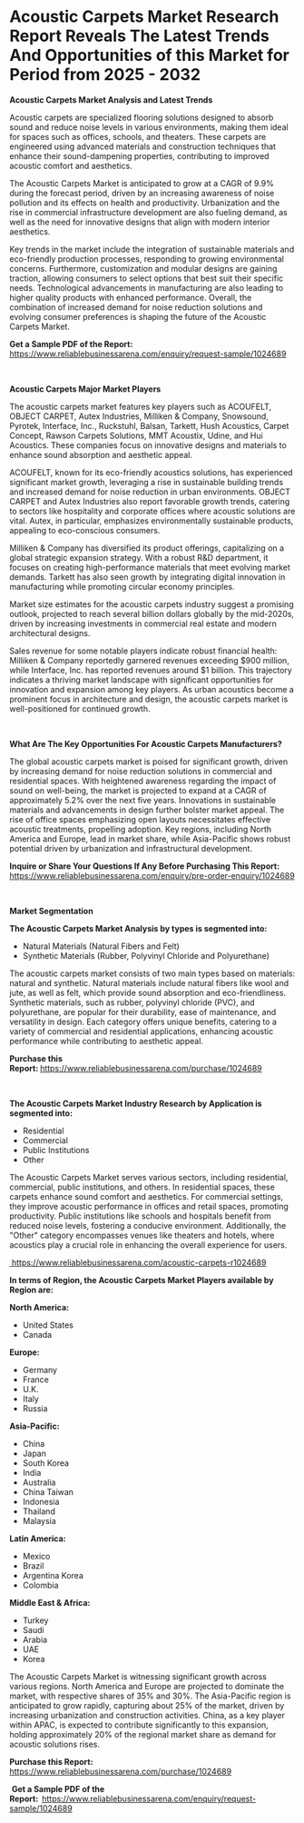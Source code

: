 <p><h1>Acoustic Carpets Market Research Report Reveals The Latest Trends And Opportunities of this Market for Period from 2025 - 2032</h1></p><p><strong>Acoustic Carpets Market Analysis and Latest Trends</strong></p>
<p><p>Acoustic carpets are specialized flooring solutions designed to absorb sound and reduce noise levels in various environments, making them ideal for spaces such as offices, schools, and theaters. These carpets are engineered using advanced materials and construction techniques that enhance their sound-dampening properties, contributing to improved acoustic comfort and aesthetics.</p><p>The Acoustic Carpets Market is anticipated to grow at a CAGR of 9.9% during the forecast period, driven by an increasing awareness of noise pollution and its effects on health and productivity. Urbanization and the rise in commercial infrastructure development are also fueling demand, as well as the need for innovative designs that align with modern interior aesthetics.</p><p>Key trends in the market include the integration of sustainable materials and eco-friendly production processes, responding to growing environmental concerns. Furthermore, customization and modular designs are gaining traction, allowing consumers to select options that best suit their specific needs. Technological advancements in manufacturing are also leading to higher quality products with enhanced performance. Overall, the combination of increased demand for noise reduction solutions and evolving consumer preferences is shaping the future of the Acoustic Carpets Market.</p></p>
<p><strong>Get a Sample PDF of the Report:&nbsp;</strong> <a href="https://www.reliablebusinessarena.com/enquiry/request-sample/1024689?utm_campaign=1892&utm_medium=2&utm_source=Github&utm_content=ia&utm_term=17042025&utm_id=acoustic-carpets">https://www.reliablebusinessarena.com/enquiry/request-sample/1024689</a></p>
<p>&nbsp;</p>
<p><strong>Acoustic Carpets Major Market Players</strong></p>
<p><p>The acoustic carpets market features key players such as ACOUFELT, OBJECT CARPET, Autex Industries, Milliken & Company, Snowsound, Pyrotek, Interface, Inc., Ruckstuhl, Balsan, Tarkett, Hush Acoustics, Carpet Concept, Rawson Carpets Solutions, MMT Acoustix, Udine, and Hui Acoustics. These companies focus on innovative designs and materials to enhance sound absorption and aesthetic appeal.</p><p>ACOUFELT, known for its eco-friendly acoustics solutions, has experienced significant market growth, leveraging a rise in sustainable building trends and increased demand for noise reduction in urban environments. OBJECT CARPET and Autex Industries also report favorable growth trends, catering to sectors like hospitality and corporate offices where acoustic solutions are vital. Autex, in particular, emphasizes environmentally sustainable products, appealing to eco-conscious consumers.</p><p>Milliken & Company has diversified its product offerings, capitalizing on a global strategic expansion strategy. With a robust R&D department, it focuses on creating high-performance materials that meet evolving market demands. Tarkett has also seen growth by integrating digital innovation in manufacturing while promoting circular economy principles.</p><p>Market size estimates for the acoustic carpets industry suggest a promising outlook, projected to reach several billion dollars globally by the mid-2020s, driven by increasing investments in commercial real estate and modern architectural designs. </p><p>Sales revenue for some notable players indicate robust financial health: Milliken & Company reportedly garnered revenues exceeding $900 million, while Interface, Inc. has reported revenues around $1 billion. This trajectory indicates a thriving market landscape with significant opportunities for innovation and expansion among key players. As urban acoustics become a prominent focus in architecture and design, the acoustic carpets market is well-positioned for continued growth.</p></p>
<p>&nbsp;</p>
<p><strong>What Are The Key Opportunities For Acoustic Carpets Manufacturers?</strong></p>
<p><p>The global acoustic carpets market is poised for significant growth, driven by increasing demand for noise reduction solutions in commercial and residential spaces. With heightened awareness regarding the impact of sound on well-being, the market is projected to expand at a CAGR of approximately 5.2% over the next five years. Innovations in sustainable materials and advancements in design further bolster market appeal. The rise of office spaces emphasizing open layouts necessitates effective acoustic treatments, propelling adoption. Key regions, including North America and Europe, lead in market share, while Asia-Pacific shows robust potential driven by urbanization and infrastructural development.</p></p>
<p><strong>Inquire or Share Your Questions If Any Before Purchasing This Report:</strong> <a href="https://www.reliablebusinessarena.com/enquiry/pre-order-enquiry/1024689?utm_campaign=1892&utm_medium=2&utm_source=Github&utm_content=ia&utm_term=17042025&utm_id=acoustic-carpets">https://www.reliablebusinessarena.com/enquiry/pre-order-enquiry/1024689</a></p>
<p>&nbsp;</p>
<p><strong>Market Segmentation</strong></p>
<p><strong>The Acoustic Carpets Market Analysis by types is segmented into:</strong></p>
<p><ul><li>Natural Materials (Natural Fibers and Felt)</li><li>Synthetic Materials (Rubber, Polyvinyl Chloride and Polyurethane)</li></ul></p>
<p><p>The acoustic carpets market consists of two main types based on materials: natural and synthetic. Natural materials include natural fibers like wool and jute, as well as felt, which provide sound absorption and eco-friendliness. Synthetic materials, such as rubber, polyvinyl chloride (PVC), and polyurethane, are popular for their durability, ease of maintenance, and versatility in design. Each category offers unique benefits, catering to a variety of commercial and residential applications, enhancing acoustic performance while contributing to aesthetic appeal.</p></p>
<p><strong>Purchase this Report:&nbsp;</strong><a href="https://www.reliablebusinessarena.com/purchase/1024689?utm_campaign=1892&utm_medium=2&utm_source=Github&utm_content=ia&utm_term=17042025&utm_id=acoustic-carpets">https://www.reliablebusinessarena.com/purchase/1024689</a></p>
<p>&nbsp;</p>
<p><strong>The Acoustic Carpets Market Industry Research by Application is segmented into:</strong></p>
<p><ul><li>Residential</li><li>Commercial</li><li>Public Institutions</li><li>Other</li></ul></p>
<p><p>The Acoustic Carpets Market serves various sectors, including residential, commercial, public institutions, and others. In residential spaces, these carpets enhance sound comfort and aesthetics. For commercial settings, they improve acoustic performance in offices and retail spaces, promoting productivity. Public institutions like schools and hospitals benefit from reduced noise levels, fostering a conducive environment. Additionally, the "Other" category encompasses venues like theaters and hotels, where acoustics play a crucial role in enhancing the overall experience for users.</p></p>
<p><a href="https://www.reliablebusinessarena.com/acoustic-carpets-r1024689?utm_campaign=1892&utm_medium=2&utm_source=Github&utm_content=ia&utm_term=17042025&utm_id=acoustic-carpets">&nbsp;https://www.reliablebusinessarena.com/acoustic-carpets-r1024689</a></p>
<p><strong>In terms of Region, the Acoustic Carpets Market Players available by Region are:</strong></p>
<p>
    <p> <strong> North America: </strong>
        <ul>
            <li>United States</li>
            <li>Canada</li>
        </ul>
        </p> 
    <p> <strong> Europe: </strong>
        <ul>
            <li>Germany</li>
            <li>France</li>
            <li>U.K.</li>
            <li>Italy</li>
            <li>Russia</li>
        </ul>
        </p> 
    <p> <strong> Asia-Pacific: </strong>
        <ul>
            <li>China</li>
            <li>Japan</li>
            <li>South Korea</li>
            <li>India</li>
            <li>Australia</li>
            <li>China Taiwan</li>
            <li>Indonesia</li>
            <li>Thailand</li>
            <li>Malaysia</li>
        </ul>
        </p> 
    <p> <strong> Latin America: </strong>
        <ul>
            <li>Mexico</li>
            <li>Brazil</li>
            <li>Argentina Korea</li>
            <li>Colombia</li>
        </ul>
        </p> 
    <p> <strong> Middle East & Africa: </strong>
        <ul>
            <li>Turkey</li>
            <li>Saudi</li>
            <li>Arabia</li>
            <li>UAE</li>
            <li>Korea</li>
        </ul>
    </p>
    </p>
<p><p>The Acoustic Carpets Market is witnessing significant growth across various regions. North America and Europe are projected to dominate the market, with respective shares of 35% and 30%. The Asia-Pacific region is anticipated to grow rapidly, capturing about 25% of the market, driven by increasing urbanization and construction activities. China, as a key player within APAC, is expected to contribute significantly to this expansion, holding approximately 20% of the regional market share as demand for acoustic solutions rises.</p></p>
<p><strong>Purchase this Report: </strong><a href="https://www.reliablebusinessarena.com/purchase/1024689?utm_campaign=1892&utm_medium=2&utm_source=Github&utm_content=ia&utm_term=17042025&utm_id=acoustic-carpets">https://www.reliablebusinessarena.com/purchase/1024689</a></p>
<p>&nbsp;<strong>Get a Sample PDF of the Report:&nbsp;&nbsp;</strong><a href="https://www.reliablebusinessarena.com/enquiry/request-sample/1024689?utm_campaign=1892&utm_medium=2&utm_source=Github&utm_content=ia&utm_term=17042025&utm_id=acoustic-carpets">https://www.reliablebusinessarena.com/enquiry/request-sample/1024689</a></p>
<p><strong></strong></p>
<p><p></p><p></p><p></p></p>